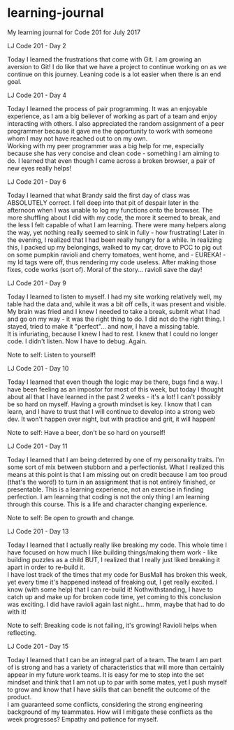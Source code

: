 # learning-journal
My learning journal for Code 201 for July 2017

LJ Code 201 - Day 2

Today I learned the frustrations that come with Git.  I am growing an aversion to Git!
I do like that we have a project to continue working on as we continue on  this journey.  Leaning code is a lot easier when there is an end goal.  

LJ Code 201 - Day 4

Today I learned the process of pair programming.  It was an enjoyable experience, as I am a big believer of working as part of a team and enjoy interacting with others.  I also appreciated the random assignment of a peer programmer because it gave me the opportunity to work with someone whom I may not have reached out to on my own.  
Working with my peer programmer was a big help for me, especially because she has very concise and clean code - something I am aiming to do.  I learned that even though I came across a broken browser, a pair of new eyes really helps!  

LJ Code 201 - Day 6

Today I learned that what Brandy said the first day of class was ABSOLUTELY correct.  I fell deep into that pit of despair later in the afternoon when I was unable to log my functions onto the browser.  The more shuffling about I did with my code, the more it seemed to break, and the less I felt capable of what I am learning.  There were many helpers along the way, yet nothing really seemed to sink in fully - how frustrating!
Later in the evening, I realized that I had been really hungry for a while.  In realizing this, I packed up my belongings, walked to my car, drove to PCC to pig out on some pumpkin ravioli and cherry tomatoes, went home, and - EUREKA! - my Id tags were off, thus rendering my code useless.  After making those fixes, code works (sort of).  Moral of the story... ravioli save the day!

LJ Code 201 - Day 9

Today I learned to listen to myself.  I had my site working relatively well, my table had the data and, while it was a bit off cells, it was present and visible.  My brain was fried and I knew I needed to take a break, submit what I had and go on my way - it was the right thing to do.  I did not do the right thing.  I stayed, tried to make it "perfect"... and now, I have a missing table.  
It is infuriating, because I knew I had to rest.  I knew that I could no longer code.  I didn't listen. Now I have to debug. Again.  

Note to self: Listen to yourself!

LJ Code 201 - Day 10

Today I learned that even though the logic may be there, bugs find a way.  I have been feeling as an impostor for most of this week, but today I thought about all that I have learned in the past 2 weeks - it's a lot! I can't possibly be so hard on myself.  Having a growth mindset is key.  I know that I can learn, and I have to trust that I will continue to develop into a strong web dev. It won't happen over night, but with practice and grit, it will happen!

Note to self:  Have a beer, don't be so hard on yourself!

LJ Code 201 - Day 11

Today I learned that I am being deterred by one of my personality traits.  I'm some sort of mix between stubborn and a perfectionist.  What I realized this means at this point is that I am missing out on credit because I am too proud (that's the word!) to turn in an assignment that is not entirely finished, or presentable.  This is a learning experience, not an exercise in finding perfection.
I am learning that coding is not the only thing I am learning through this course.  This is a life and character changing experience.  

Note to self: Be open to growth and change.  

LJ Code 201 - Day 13

Today I learned that I actually really like breaking my code.  This whole time I have focused on how much I like building things/making them work - like building puzzles as a child BUT, I realized that I really just liked breaking it apart in order to re-build it.  
I have lost track of the times that my code for BusMall has broken this week, yet every time it's happened instead of freaking out, I get really excited.  I know (with some help) that I can re-build it! Nothwithstanding, I have to catch up and make up for broken code time, yet coming to this conclusion was exciting.  I did have ravioli again last night... hmm, maybe that had to do with it!

Note to self: Breaking code is not failing, it's growing!
              Ravioli helps when reflecting.

LJ Code 201 - Day 15

Today I learned that I can be an integral part of a team. The team I am part of is strong and has a variety of characteristics that will more than certainly appear in my future work teams.  It is easy for me to step into the set mindset and think that I am not up to par with some mates, yet I push myself to grow and know that I have skills that can benefit the outcome of the product.  
I am guaranteed some conflicts, considering the strong engineering background of my teammates.  How will I mitigate these conflicts as the week progresses?  Empathy and patience for myself. 
